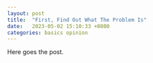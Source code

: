 ```yaml
---
layout: post
title:  "First, Find Out What The Problem Is"
date:   2023-05-02 15:10:33 +0800
categories: basics opinion
---
```

Here goes the post.